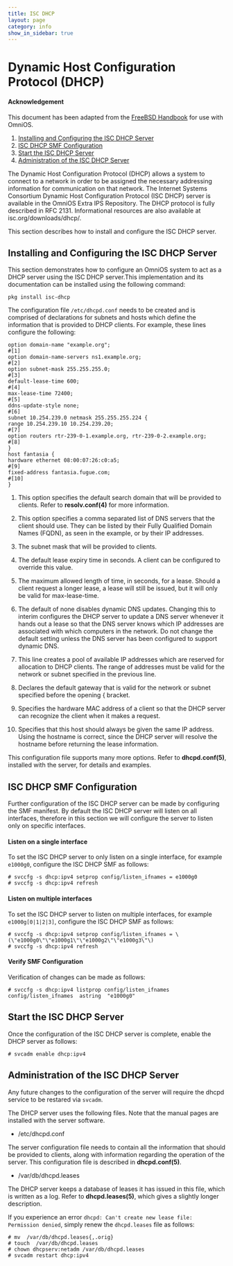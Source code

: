 ```yaml
---
title: ISC DHCP
layout: page
category: info
show_in_sidebar: true
---
```


# Dynamic Host Configuration Protocol (DHCP)
#### Acknowledgement

This document has been adapted from the [FreeBSD Handbook](https://www.freebsd.org/doc/en_US.ISO8859-1/books/handbook/) for use with OmniOS.

1. [Installing and Configuring the ISC DHCP Server](#installing-and-configuring-the-isc-dhcp-server)
2. [ISC DHCP SMF Configuration](#isc-dhcp-smf-configuration)
3. [Start the ISC DHCP Server](#start-the-isc-dhcp-server)
4. [Administration of the ISC DHCP Server](#administration-of-the-isc-dhcp-server)


The Dynamic Host Configuration Protocol (DHCP) allows a system to connect to a network in order to be assigned the necessary addressing information for communication on that network. The Internet Systems Consortium Dynamic Host Configuration Protocol (ISC DHCP) server is available in the OmniOS Extra IPS Repository. The DHCP protocol is fully described in RFC 2131. Informational resources are also available at isc.org/downloads/dhcp/.

This section describes how to install and configure the ISC DHCP server.

## Installing and Configuring the ISC DHCP Server

This section demonstrates how to configure an OmniOS system to act as a DHCP server using the ISC DHCP server.This implementation and its documentation can be installed using the following command:

```
pkg install isc-dhcp
```

The configuration file `/etc/dhcpd.conf` needs to be created and is comprised of declarations for subnets and hosts which define the information that is provided to DHCP clients. For example, these lines configure the following:

```none
option domain-name "example.org";                                      #[1]
option domain-name-servers ns1.example.org;                            #[2]
option subnet-mask 255.255.255.0;                                      #[3] 
default-lease-time 600;                                                #[4]
max-lease-time 72400;                                                  #[5]   
ddns-update-style none;                                                #[6]
subnet 10.254.239.0 netmask 255.255.255.224 {                           
range 10.254.239.10 10.254.239.20;                                     #[7]
option routers rtr-239-0-1.example.org, rtr-239-0-2.example.org;       #[8]
}
host fantasia {
hardware ethernet 08:00:07:26:c0:a5;                                   #[9]
fixed-address fantasia.fugue.com;                                      #[10] 
}
```

1. This option specifies the default search domain that will be provided to clients. Refer to **resolv.conf(4)** for more information.

2. This option specifies a comma separated list of DNS servers that the client should use. They can be listed by their Fully Qualified Domain Names (FQDN), as seen in the example, or by their IP addresses.
 
3. The subnet mask that will be provided to clients.

4. The default lease expiry time in seconds. A client can be configured to override this value.

5. The maximum allowed length of time, in seconds, for a lease. Should a client request a longer lease, a lease will still be issued, but it will only be valid for max-lease-time.

6. The default of none disables dynamic DNS updates. Changing this to interim configures the DHCP server to update a DNS server whenever it hands out a lease so that the DNS server knows which IP addresses are associated with which computers in the network. Do not change the default setting unless the DNS server has been configured to support dynamic DNS.

7. This line creates a pool of available IP addresses which are reserved for allocation to DHCP clients. The range of addresses must be valid for the network or subnet specified in the previous line.

8. Declares the default gateway that is valid for the network or subnet specified before the opening { bracket. 

9. Specifies the hardware MAC address of a client so that the DHCP server can recognize the client when it makes a request.

10. Specifies that this host should always be given the same IP address. Using the hostname is correct, since the DHCP server will resolve the hostname before returning the lease information.

This configuration file supports many more options. Refer to **dhcpd.conf(5)**, installed with the server, for details and examples.

## ISC DHCP SMF Configuration

Further configuration of the ISC DHCP server can be made by configuring the SMF manifest. By default the ISC DHCP server will listen on all interfaces, therefore in this section we will configure the server to listen only on specific interfaces.

#### Listen on a single interface

To set the ISC DHCP server to only listen on a single interface, for example `e1000g0`, configure the ISC DHCP SMF as follows:

```terminal
# svccfg -s dhcp:ipv4 setprop config/listen_ifnames = e1000g0
# svccfg -s dhcp:ipv4 refresh
```

#### Listen on multiple interfaces

To set the ISC DHCP server to listen on multiple interfaces, for example `e1000g[0|1|2|3]`, configure the ISC DHCP SMF as follows: 

```terminal
# svccfg -s dhcp:ipv4 setprop config/listen_ifnames = \(\"e1000g0\"\"e1000g1\"\"e1000g2\"\"e1000g3\"\)
# svccfg -s dhcp:ipv4 refresh
```

#### Verify SMF Configuration

Verification of changes can be made as follows:

```terminal
# svccfg -s dhcp:ipv4 listprop config/listen_ifnames
config/listen_ifnames  astring  "e1000g0"
```

## Start the ISC DHCP Server

Once the configuration of the ISC DHCP server is complete, enable the DHCP server as follows:

```none
# svcadm enable dhcp:ipv4
```

## Administration of the ISC DHCP Server

Any future changes to the configuration of the server will require the dhcpd service to be restared via `svcadm`.

The DHCP server uses the following files. Note that the manual pages are installed with the server software.

* /etc/dhcpd.conf
 
The server configuration file needs to contain all the information that should be provided to clients, along with information regarding the operation of the server. This configuration file is described in **dhcpd.conf(5)**.

* /var/db/dhcpd.leases

The DHCP server keeps a database of leases it has issued in this file, which is written as a log. Refer to **dhcpd.leases(5)**, which gives a slightly longer description.

If you experience an error `dhcpd: Can't create new lease file: Permission denied`, simply renew the `dhcpd.leases` file as follows:

```terminal
# mv  /var/db/dhcpd.leases{,.orig}
# touch  /var/db/dhcpd.leases
# chown dhcpserv:netadm /var/db/dhcpd.leases
# svcadm restart dhcp:ipv4
```

